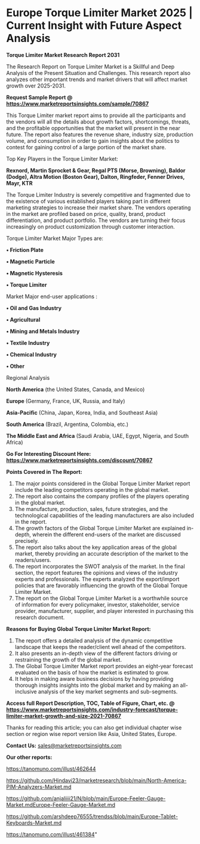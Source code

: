  # Europe Torque Limiter Market 2025 | Current Insight with Future Aspect Analysis

<strong>Torque Limiter Market Research Report 2031</strong>

The Research Report on Torque Limiter Market is a Skillful and Deep Analysis of the Present Situation and Challenges. This research report also analyzes other important trends and market drivers that will affect market growth over 2025-2031.

<strong>Request Sample Report @ <a href=https://www.marketreportsinsights.com/sample/70867>https://www.marketreportsinsights.com/sample/70867</a></strong>

This Torque Limiter market report aims to provide all the participants and the vendors will all the details about growth factors, shortcomings, threats, and the profitable opportunities that the market will present in the near future. The report also features the revenue share, industry size, production volume, and consumption in order to gain insights about the politics to contest for gaining control of a large portion of the market share.

Top Key Players in the Torque Limiter Market:

<strong>Rexnord, Martin Sprocket & Gear, Regal PTS (Morse, Browning), Baldor (Dodge), Altra Motion (Boston Gear), Dalton, Ringfeder, Fenner Drives, Mayr, KTR</strong>

The Torque Limiter Industry is severely competitive and fragmented due to the existence of various established players taking part in different marketing strategies to increase their market share. The vendors operating in the market are profiled based on price, quality, brand, product differentiation, and product portfolio. The vendors are turning their focus increasingly on product customization through customer interaction.

Torque Limiter Market Major Types are:

<strong>• Friction Plate

• Magnetic Particle

• Magnetic Hysteresis

• Torque Limiter</strong>

Market Major end-user applications :

<strong>• Oil and Gas Industry

• Agricultural

• Mining and Metals Industry

• Textile Industry

• Chemical Industry

• Other</strong>

Regional Analysis

</u><strong><b>North America</b></strong> (the United States, Canada, and Mexico)

<strong><b>Europe </b></strong>(Germany, France, UK, Russia, and Italy)

<strong><b>Asia-Pacific</b></strong> (China, Japan, Korea, India, and Southeast Asia)

<strong><b>South America</b></strong> (Brazil, Argentina, Colombia, etc.)

<strong><b>The Middle East and Africa</b></strong> (Saudi Arabia, UAE, Egypt, Nigeria, and South Africa)

<strong>Go For Interesting Discount Here: <a href=https://www.marketreportsinsights.com/discount/70867>https://www.marketreportsinsights.com/discount/70867</a></strong>

<strong>Points Covered in The Report:</strong>
<ol>
  <li>The major points considered in the Global Torque Limiter Market report include the leading competitors operating in the global market.</li>
  <li>The report also contains the company profiles of the players operating in the global market.</li>
  <li>The manufacture, production, sales, future strategies, and the technological capabilities of the leading manufacturers are also included in the report.</li>
  <li>The growth factors of the Global Torque Limiter Market are explained in-depth, wherein the different end-users of the market are discussed precisely.</li>
  <li>The report also talks about the key application areas of the global market, thereby providing an accurate description of the market to the readers/users.</li>
  <li>The report incorporates the SWOT analysis of the market. In the final section, the report features the opinions and views of the industry experts and professionals. The experts analyzed the export/import policies that are favorably influencing the growth of the Global Torque Limiter Market.</li>
  <li>The report on the Global Torque Limiter Market is a worthwhile source of information for every policymaker, investor, stakeholder, service provider, manufacturer, supplier, and player interested in purchasing this research document.</li>
</ol>
<strong>Reasons for Buying Global Torque Limiter Market Report:</strong>

<ol>
  <li>The report offers a detailed analysis of the dynamic competitive landscape that keeps the reader/client well ahead of the competitors.</li>
  <li>It also presents an in-depth view of the different factors driving or restraining the growth of the global market.</li>
  <li>The Global Torque Limiter Market report provides an eight-year forecast evaluated on the basis of how the market is estimated to grow.</li>
  <li>It helps in making aware business decisions by having providing thorough insights insights into the global market and by making an all-inclusive analysis of the key market segments and sub-segments.</li>
</ol>
<strong>Access full Report Description, TOC, Table of Figure, Chart, etc. @ <a href=https://www.marketreportsinsights.com/industry-forecast/torque-limiter-market-growth-and-size-2021-70867>https://www.marketreportsinsights.com/industry-forecast/torque-limiter-market-growth-and-size-2021-70867</a></strong>


Thanks for reading this article; you can also get individual chapter wise section or region wise report version like Asia, United States, Europe.

<strong>Contact Us:</strong>
sales@marketreportsinsights.com

<strong>Our other reports:</strong>

<a href=https://tanomuno.com/illust/462644>https://tanomuno.com/illust/462644</a>

<a href=https://github.com/Hindavi23/marketresearch/blob/main/North-America-PIM-Analyzers-Market.md>https://github.com/Hindavi23/marketresearch/blob/main/North-America-PIM-Analyzers-Market.md</a>

<a href=https://github.com/anjaliiii21/N/blob/main/Europe-Feeler-Gauge-Market.mdEurope-Feeler-Gauge-Market.md>https://github.com/anjaliiii21/N/blob/main/Europe-Feeler-Gauge-Market.mdEurope-Feeler-Gauge-Market.md</a>

<a href=https://github.com/arshdeep76555/trendss/blob/main/Europe-Tablet-Keyboards-Market.md>https://github.com/arshdeep76555/trendss/blob/main/Europe-Tablet-Keyboards-Market.md</a>

<a href=https://tanomuno.com/illust/461384>https://tanomuno.com/illust/461384</a>"
